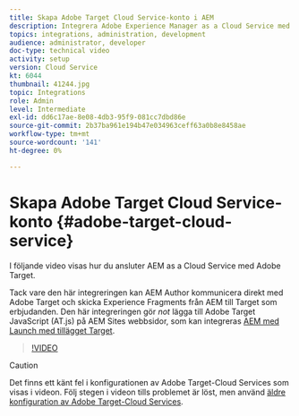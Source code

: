 ```yaml
---
title: Skapa Adobe Target Cloud Service-konto i AEM
description: Integrera Adobe Experience Manager as a Cloud Service med Adobe Target med hjälp av Cloud Service och Adobe IMS-autentisering.
topics: integrations, administration, development
audience: administrator, developer
doc-type: technical video
activity: setup
version: Cloud Service
kt: 6044
thumbnail: 41244.jpg
topic: Integrations
role: Admin
level: Intermediate
exl-id: dd6c17ae-8e08-4db3-95f9-081cc7dbd86e
source-git-commit: 2b37ba961e194b47e034963ceff63a0b8e8458ae
workflow-type: tm+mt
source-wordcount: '141'
ht-degree: 0%

---
```


# Skapa Adobe Target Cloud Service-konto {#adobe-target-cloud-service}

I följande video visas hur du ansluter AEM as a Cloud Service med Adobe Target.

Tack vare den här integreringen kan AEM Author kommunicera direkt med Adobe Target och skicka Experience Fragments från AEM till Target som erbjudanden.  Den här integreringen gör *not* lägga till Adobe Target JavaScript (AT.js) på AEM Sites webbsidor, som kan integreras [AEM med Launch med tillägget Target](../experience-platform/data-collection/tags/connect-aem-tag-property-using-ims.md).

>[!VIDEO](https://video.tv.adobe.com/v/41244?quality=12&learn=on)

>[!CAUTION]
>
>Det finns ett känt fel i konfigurationen av Adobe Target-Cloud Services som visas i videon. Följ stegen i videon tills problemet är löst, men använd [äldre konfiguration av Adobe Target-Cloud Services](https://experienceleague.adobe.com/docs/experience-manager-learn/aem-target-tutorial/aem-target-implementation/using-aem-cloud-services.html).
